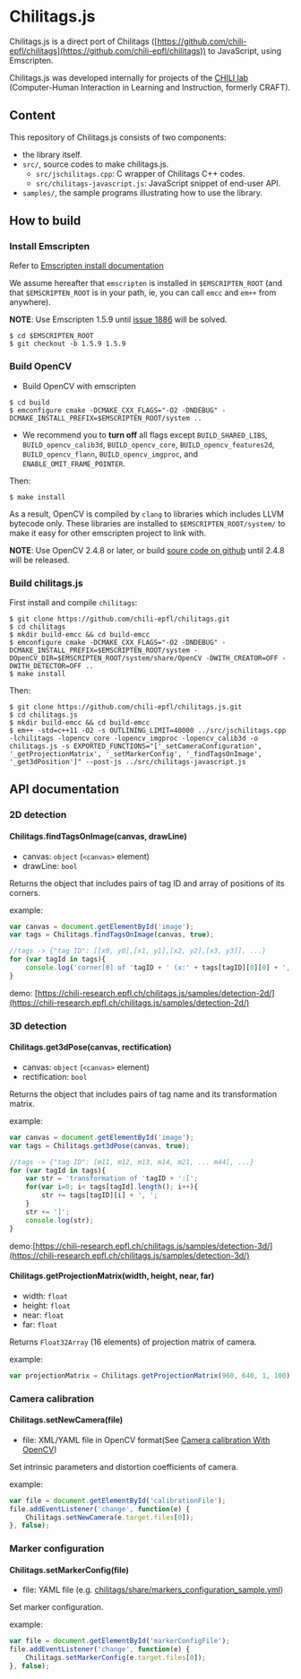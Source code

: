 #  Chilitags.js
Chilitags.js is a direct port of Chilitags ([https://github.com/chili-epfl/chilitags](https://github.com/chili-epfl/chilitags)) to JavaScript, using Emscripten.

Chilitags.js was developed internally for projects of the [CHILI lab](http://chili.epfl.ch/) (Computer-Human Interaction in Learning and Instruction, formerly CRAFT).

##  Content
This repository of Chilitags.js consists of two components:
* the library itself.
* `src/`, source codes to make chilitags.js.
    * `src/jschilitags.cpp`: C wrapper of Chilitags C++ codes.
    * `src/chilitags-javascript.js`: JavaScript snippet of end-user API.
* `samples/`, the sample programs illustrating how to use the library.

##  How to build
### Install Emscripten
Refer to [Emscripten install documentation](https://github.com/kripken/emscripten/wiki/Emscripten-SDK)

We assume hereafter that `emscripten` is installed in `$EMSCRIPTEN_ROOT` (and
that `$EMSCRIPTEN_ROOT` is in your path, ie, you can call `emcc` and `em++`
from anywhere).

**NOTE**: Use Emscripten 1.5.9 until [issue 1886](https://github.com/kripken/emscripten/pull/1886) will be solved.
```
$ cd $EMSCRIPTEN_ROOT
$ git checkout -b 1.5.9 1.5.9
```

### Build OpenCV
* Build OpenCV with emscripten
```
$ cd build
$ emconfigure cmake -DCMAKE_CXX_FLAGS="-O2 -DNDEBUG" -DCMAKE_INSTALL_PREFIX=$EMSCRIPTEN_ROOT/system ..
```

* We recommend you to **turn off** all flags except `BUILD_SHARED_LIBS`, `BUILD_opencv_calib3d`, `BUILD_opencv_core`, `BUILD_opencv_features2d`, `BUILD_opencv_flann`, `BUILD_opencv_imgproc`, and `ENABLE_OMIT_FRAME_POINTER`.

Then:
```
$ make install
```

As a result, OpenCV is compiled by `clang` to libraries which includes LLVM
bytecode only.  These libraries are installed to `$EMSCRIPTEN_ROOT/system/` to
make it easy for other emscripten project to link with.

**NOTE**: Use OpenCV 2.4.8 or later, or build [soure code on
github](https://github.com/Itseez/opencv) until 2.4.8 will be released.

### Build chilitags.js

First install and compile `chilitags`:

```
$ git clone https://github.com/chili-epfl/chilitags.git
$ cd chilitags
$ mkdir build-emcc && cd build-emcc
$ emconfigure cmake -DCMAKE_CXX_FLAGS="-O2 -DNDEBUG" -DCMAKE_INSTALL_PREFIX=$EMSCRIPTEN_ROOT/system -DOpenCV_DIR=$EMSCRIPTEN_ROOT/system/share/OpenCV -DWITH_CREATOR=OFF -DWITH_DETECTOR=OFF ..
$ make install
```

Then:
```
$ git clone https://github.com/chili-epfl/chilitags.js.git
$ cd chilitags.js
$ mkdir build-emcc && cd build-emcc
$ em++ -std=c++11 -O2 -s OUTLINING_LIMIT=40000 ../src/jschilitags.cpp -lchilitags -lopencv_core -lopencv_imgproc -lopencv_calib3d -o chilitags.js -s EXPORTED_FUNCTIONS="['_setCameraConfiguration', '_getProjectionMatrix', '_setMarkerConfig', '_findTagsOnImage', '_get3dPosition']" --post-js ../src/chilitags-javascript.js
```
##  API documentation

### 2D detection
#### Chilitags.findTagsOnImage(canvas, drawLine)
* canvas: `object` (`<canvas>` element)
* drawLine: `bool`

Returns the object that includes pairs of tag ID and array of positions of its corners.

example:
```JavaScript
var canvas = document.getElementById('image');
var tags = Chilitags.findTagsOnImage(canvas, true);

//tags -> {"tag ID": [[x0, y0],[x1, y1],[x2, y2],[x3, y3]], ...}
for (var tagId in tags){
    console.log('corner[0] of 'tagID + ' (x:' + tags[tagID][0][0] + ', y:' + tags[tagId][0][1] + ')');
}
```

demo: [https://chili-research.epfl.ch/chilitags.js/samples/detection-2d/](https://chili-research.epfl.ch/chilitags.js/samples/detection-2d/)
### 3D detection
#### Chilitags.get3dPose(canvas, rectification)
* canvas: `object` (`<canvas>` element)
* rectification: `bool`

Returns the object that includes pairs of tag name and its transformation matrix.

example:
```JavaScript
var canvas = document.getElementById('image');
var tags = Chilitags.get3dPose(canvas, true);

//tags -> {"tag ID": [m11, m12, m13, m14, m21, ... m44], ...}
for (var tagId in tags){
    var str = 'transformation of 'tagID + ':[';
    for(var i=0; i< tags[tagId].length(); i++){
        str += tags[tagID][i] + ', ';
    }
    str += ']';
    console.log(str);
}
```
demo:[https://chili-research.epfl.ch/chilitags.js/samples/detection-3d/](https://chili-research.epfl.ch/chilitags.js/samples/detection-3d/)

#### Chilitags.getProjectionMatrix(width, height, near, far)
* width: `float`
* height: `float`
* near: `float`
* far: `float`

Returns `Float32Array` (16 elements) of projection matrix of camera.

example:
```JavaScript
var projectionMatrix = Chilitags.getProjectionMatrix(960, 640, 1, 100);
```

### Camera calibration
#### Chilitags.setNewCamera(file)
* file: XML/YAML file in OpenCV format(See [Camera calibration With OpenCV](http://docs.opencv.org/doc/tutorials/calib3d/camera_calibration/camera_calibration.html))

Set intrinsic parameters and distortion coefficients of camera.

example:
```JavaScript
var file = document.getElementById('calibrationFile');
file.addEventListener('change', function(e) {
    Chilitags.setNewCamera(e.target.files[0]);
}, false);
```

### Marker configuration
#### Chilitags.setMarkerConfig(file)
* file: YAML file (e.g. [chilitags/share/markers_configuration_sample.yml](https://github.com/chili-epfl/chilitags/blob/master/share/markers_configuration_sample.yml))

Set marker configuration.

example:
```JavaScript
var file = document.getElementById('markerConfigFile');
file.addEventListener('change', function(e) {
    Chilitags.setMarkerConfig(e.target.files[0]);
}, false);
```


